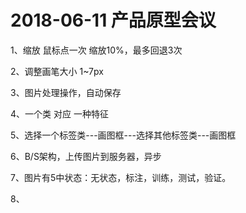 # 2018-06-11 产品原型会议
1、缩放 鼠标点一次 缩放10%，最多回退3次

2、调整画笔大小 1~7px

3、图片处理操作，自动保存

4、一个类 对应 一种特征

5、选择一个标签类---画图框---选择其他标签类---画图框

6、B/S架构，上传图片到服务器，异步

7、图片有5中状态：无状态，标注，训练，测试，验证。

8、



